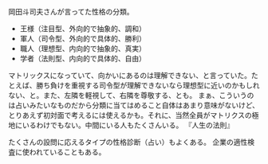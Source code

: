 岡田斗司夫さんが言ってた性格の分類。

- 王様（注目型、外向的で抽象的、調和）
- 軍人（司令型、外向的で具体的、勝利）
- 職人（理想型、内向的で抽象的、真実）
- 学者（法則型、内向的で具体的、自由）

マトリックスになっていて、向かいにあるのは理解できない、と言っていた。たとえば、勝ち負けを重視する司令型が理解できないなら理想型に近いのかもしれない、と。また、左隣を軽視して、右隣を尊敬する、とも。
まぁ、こういうのは占いみたいなものだから分類に当てはめること自体はあまり意味がないけど、とりあえず初対面で考えるには使えるかも。それに、当然全員がマトリクスの極地にいるわけでもない。中間にいる人もたくさんいる。
『人生の法則』

たくさんの設問に応えるタイプの性格診断（占い）もよくある。
企業の適性検査に使われていることもある。
